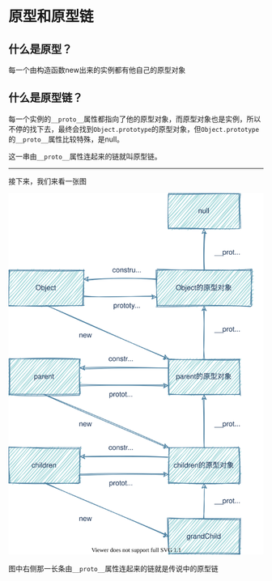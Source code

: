 # 原型和原型链

## 什么是原型？

每一个由构造函数new出来的实例都有他自己的原型对象

## 什么是原型链？

每一个实例的`__proto__`属性都指向了他的原型对象，而原型对象也是实例，所以不停的找下去，最终会找到`Object.prototype`的原型对象，但`Object.prototype`的`__proto__`属性比较特殊，是null。

这一串由`__proto__`属性连起来的链就叫原型链。

---

接下来，我们来看一张图

![原型和原型链](../_media/原型.svg)

图中右侧那一长条由`__proto__`属性连起来的链就是传说中的原型链